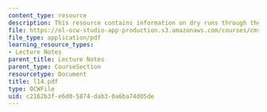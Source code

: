 ```yaml
---
content_type: resource
description: This resource contains information on dry runs through the student presentations.
file: https://ol-ocw-studio-app-production.s3.amazonaws.com/courses/cms-610-media-industries-and-systems-spring-2006/c2162b3fe6d05874dab30a6ba74d05de_l14.pdf
file_type: application/pdf
learning_resource_types:
- Lecture Notes
parent_title: Lecture Notes
parent_type: CourseSection
resourcetype: Document
title: l14.pdf
type: OCWFile
uid: c2162b3f-e6d0-5874-dab3-0a6ba74d05de
---
```


